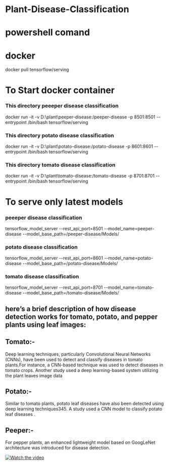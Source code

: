 # Plant-Disease-Classification

# powershell comand
# docker
docker pull tensorflow/serving

# To Start docker container

### This directory peeeper disease classification

docker run -it -v D:\plant\peeper-disease:/peeper-disease -p 8501:8501 --entrypoint /bin/bash tensorflow/serving

### This directory potato disease classification
docker run -it -v D:\plant\potato-disease:/potato-disease -p 8601:8601 --entrypoint /bin/bash tensorflow/serving

### This directory tomato disease classification
docker run -it -v D:\plant\tomato-disease:/tomato-disease -p 8701:8701 --entrypoint /bin/bash tensorflow/serving

# To serve only latest models

### peeeper disease classification
tensorflow_model_server --rest_api_port=8501 --model_name=peeper-disease --model_base_path=/peeper-disease/Models/

### potato disease classification
tensorflow_model_server --rest_api_port=8601 --model_name=potato-disease --model_base_path=/potato-disease/Models/

### tomato disease classification
tensorflow_model_server --rest_api_port=8701 --model_name=tomato-disease --model_base_path=/tomato-disease/Models/


 ## here’s a brief description of how disease detection works for tomato, potato, and pepper plants using leaf images:

## Tomato:-
 Deep learning techniques, particularly Convolutional Neural Networks (CNNs), have been used to detect and classify diseases in tomato plants.For instance, a CNN-based technique was used to detect diseases in tomato crops. Another study used a deep learning-based system utilizing the plant leaves image data

 ## Potato:-

 Similar to tomato plants, potato leaf diseases have also been detected using deep learning techniques345. A study used a CNN model to classify potato leaf diseases .

## Peeper:-

For pepper plants, an enhanced lightweight model based on GoogLeNet architecture was introduced for disease detection.

[![Watch the video](https://vimeo.com/929143932)](https://vimeo.com/929143932)
